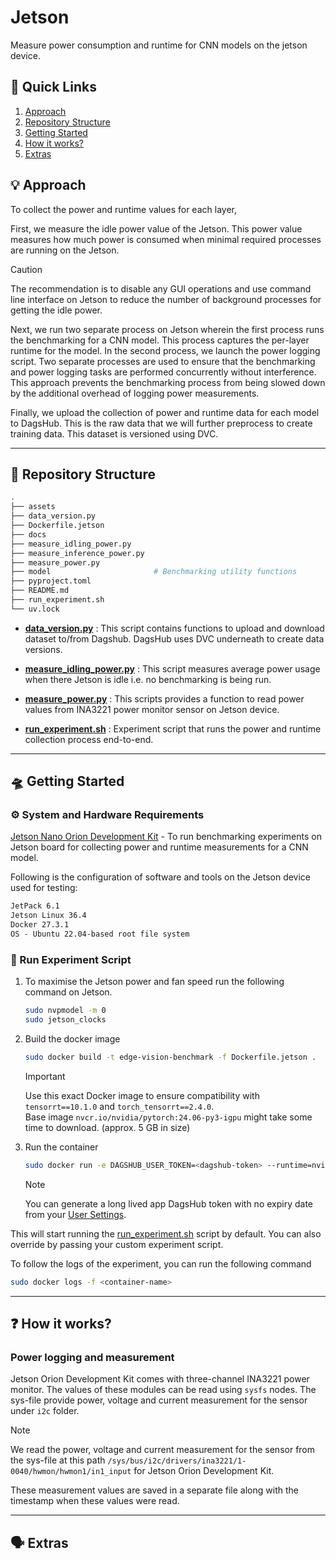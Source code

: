 # Jetson

Measure power consumption and runtime for CNN models on the jetson device.

## 🔗 Quick Links

1. [Approach](#-approach)
2. [Repository Structure](#-repository-structure)
3. [Getting Started](#-getting-started)
4. [How it works?](#-how-it-works)
5. [Extras](#️-extras)

## 💡 Approach

To collect the power and runtime values for each layer,

First, we measure the idle power value of the Jetson. This power value measures how much power is consumed when minimal required processes are running on the Jetson.

> [!CAUTION]
> The recommendation is to disable any GUI operations and use command line interface on Jetson  to reduce the number of background processes for getting the idle power.

Next, we run two separate process on Jetson wherein the first process runs the benchmarking for a CNN model. This process captures the per-layer runtime for the model. In the second process, we launch the power logging script. Two separate processes are used to ensure that the benchmarking and power logging tasks are performed concurrently without interference. This approach prevents the benchmarking process from being slowed down by the additional overhead of logging power measurements.

Finally, we upload the collection of power and runtime data for each model to DagsHub. This is the raw data that we will further preprocess to create training data. This dataset is versioned using DVC.

---

## 📂 Repository Structure

```bash
.
├── assets
├── data_version.py
├── Dockerfile.jetson
├── docs
├── measure_idling_power.py
├── measure_inference_power.py
├── measure_power.py
├── model                       # Benchmarking utility functions
├── pyproject.toml
├── README.md
├── run_experiment.sh
└── uv.lock
```

- **[data_version.py](./data_version.py)** : This script contains functions to upload and download dataset to/from Dagshub. DagsHub uses DVC underneath to create data versions.

- **[measure_idling_power.py](./measure_idling_power.py)** : This script measures average power usage when there Jetson is idle i.e. no benchmarking is being run.

- **[measure_power.py](./measure_power.py)** : This scripts provides a function to read power values from  INA3221 power monitor sensor on Jetson device.

- **[run_experiment.sh](./run_experiment.sh)** : Experiment script that runs the power and runtime collection process end-to-end.

---

## 🛸 Getting Started

### ⚙️ System and Hardware Requirements

[Jetson Nano Orion Development Kit](https://developer.nvidia.com/embedded/learn/jetson-agx-orin-devkit-user-guide/index.html) - To run benchmarking experiments on Jetson board for collecting power and runtime measurements for a CNN model.

Following is the configuration of software and tools on the Jetson device used for testing:

```txt
JetPack 6.1
Jetson Linux 36.4
Docker 27.3.1
OS - Ubuntu 22.04-based root file system
```

### 💨 Run Experiment Script

1. To maximise the Jetson power and fan speed run the following command on Jetson.

    ```bash
    sudo nvpmodel -m 0
    sudo jetson_clocks
    ```

2. Build the docker image

    ```bash
    sudo docker build -t edge-vision-benchmark -f Dockerfile.jetson .
    ```

    > [!IMPORTANT]  
    > Use this exact Docker image to ensure compatibility with `tensorrt==10.1.0` and `torch_tensorrt==2.4.0`.<br>
    > Base image `nvcr.io/nvidia/pytorch:24.06-py3-igpu` might take some time to download. (approx. 5 GB in size)

3. Run the container

    ```bash
    sudo docker run -e DAGSHUB_USER_TOKEN=<dagshub-token> --runtime=nvidia --ipc=host -v $(pwd):/app -d edge-vision-benchmark
    ```

    > [!NOTE]  
    > You can generate a long lived app DagsHub token with no expiry date from your [User Settings](https://dagshub.com/user/settings/tokens).

This will start running the [run_experiment.sh](./run_experiment.sh) script by default. You can also override by passing your custom experiment script.

To follow the logs of the experiment, you can run the following command

```bash
sudo docker logs -f <container-name>
```

---

## ❓ How it works?

### Power logging and measurement

Jetson Orion Development Kit comes with three-channel INA3221 power monitor. The values of these modules can be read using `sysfs` nodes. The sys-file provide power, voltage and current measurement for the sensor under `i2c` folder.

> [!NOTE]  
> We read the power, voltage and current measurement for the sensor from the sys-file at this path `/sys/bus/i2c/drivers/ina3221/1-0040/hwmon/hwmon1/in1_input` for Jetson Orion Development Kit.

These measurement values are saved in a separate file along with the timestamp when these values were read.

---

## 🗣️ Extras
